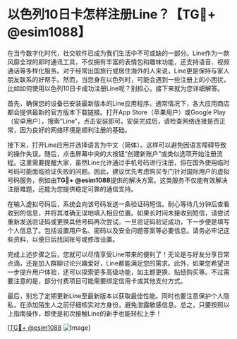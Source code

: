 # 以色列10日卡怎样注册Line？【TG💪+ @esim1088】

在当今数字化时代，社交软件已成为我们生活中不可或缺的一部分。Line作为一款风靡全球的即时通讯工具，不仅拥有丰富的表情包和趣味功能，还支持语音、视频通话等多样化服务。对于经常出国旅行或居住海外的人来说，Line更是保持与家人朋友联系的好帮手。然而，当您身在以色列时，可能会遇到一些注册上的小困扰，比如如何使用以色列10日卡成功注册Line呢？别担心，接下来就为您详细解答。

首先，确保您的设备已安装最新版本的Line应用程序。通常情况下，各大应用商店都会提供最新的官方版本下载链接。打开App Store（苹果用户）或Google Play（安卓用户），搜索“Line”，点击安装即可。安装完成后，请检查网络连接是否正常，因为良好的网络环境是顺利注册的基础。

接下来，打开Line应用并选择语言为中文（简体）。这样可以避免因语言障碍导致的操作失误。随后，点击屏幕中央的大按钮“创建新账户”或类似选项开始注册流程。这里需要提醒大家，虽然Line允许通过手机号码进行注册，但在国外使用临时号码可能面临验证失败的问题。因此，建议优先考虑购买专门针对国际用户的虚拟号码服务，例如由**TG💪+ @esim1088**提供的解决方案。这类服务不仅能有效解决注册难题，还能为您提供稳定可靠的通信支持。

在输入虚拟号码后，系统会向该号码发送一条验证码短信。耐心等待几分钟后查看收到的信息，并将其准确无误地填入相应位置。如果长时间未接收到短信，请尝试重新发送验证码或更换其他号码再次尝试。一旦验证码验证成功，下一步便是填写个人信息了。包括设置用户名、密码以及安全问题答案等必要信息。请务必牢记这些资料，以便日后找回账号或修改设置。

完成上述步骤之后，您就可以尽情享受Line带来的便利了！无论是与好友分享日常点滴，还是加入群聊讨论兴趣爱好，Line都能满足您的需求。此外，如果您希望进一步提升用户体验，还可以探索更多高级功能，如主题更换、贴纸购买等。不过需要注意的是，部分付费项目可能需要绑定信用卡或其他支付方式。

最后，别忘了定期更新Line至最新版本以获取最佳性能。同时也要注意保护个人隐私，在添加陌生人之前仔细核实对方身份，避免泄露敏感信息。总之，只要按照以上指南操作，即使是初次接触Line的新手也能轻松上手！

[[TG💪+ @esim1088](https://t.me/s/esim1088) ![Image](https://i.postimg.cc/4NQfJmqS/Snipaste-2025-05-13-00-14-12.png)]